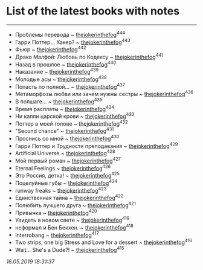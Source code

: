 # List of the latest books with notes
---

* Проблемы перевода ~ [thejokerinthefog](users/317/317244423-vkontakte)<sup>444</sup>
* Гарри Поттер... Хакер? ~ [thejokerinthefog](users/317/317244423-vkontakte)<sup>443</sup>
* Фьюр ~ [thejokerinthefog](users/317/317244423-vkontakte)<sup>442</sup>
* Драко Малфой: Любовь по Кодексу ~ [thejokerinthefog](users/317/317244423-vkontakte)<sup>441</sup>
* Назад в прошлое ~ [thejokerinthefog](users/317/317244423-vkontakte)<sup>440</sup>
* Наказание ~ [thejokerinthefog](users/317/317244423-vkontakte)<sup>439</sup>
* Молодые асы ~ [thejokerinthefog](users/317/317244423-vkontakte)<sup>438</sup>
* Попасть по полной... ~ [thejokerinthefog](users/317/317244423-vkontakte)<sup>437</sup>
* Метаморфозы любви или зачем нужны сестры ~ [thejokerinthefog](users/317/317244423-vkontakte)<sup>436</sup>
* В полшаге... ~ [thejokerinthefog](users/317/317244423-vkontakte)<sup>435</sup>
* Время расплаты ~ [thejokerinthefog](users/317/317244423-vkontakte)<sup>434</sup>
* Ни капли царской крови ~ [thejokerinthefog](users/317/317244423-vkontakte)<sup>433</sup>
* Поттер в моей голове ~ [thejokerinthefog](users/317/317244423-vkontakte)<sup>432</sup>
* "Second chance" ~ [thejokerinthefog](users/317/317244423-vkontakte)<sup>431</sup>
* Проснись со мной ~ [thejokerinthefog](users/317/317244423-vkontakte)<sup>430</sup>
* Гарри Поттер и Трудности преподавания ~ [thejokerinthefog](users/317/317244423-vkontakte)<sup>429</sup>
* Artificial Universe ~ [thejokerinthefog](users/317/317244423-vkontakte)<sup>428</sup>
* Мой первый роман ~ [thejokerinthefog](users/317/317244423-vkontakte)<sup>427</sup>
* Eternal Feelings ~ [thejokerinthefog](users/317/317244423-vkontakte)<sup>426</sup>
* Это Россия, детка! ~ [thejokerinthefog](users/317/317244423-vkontakte)<sup>425</sup>
* Поцелуйные губы ~ [thejokerinthefog](users/317/317244423-vkontakte)<sup>424</sup>
* runway freaks ~ [thejokerinthefog](users/317/317244423-vkontakte)<sup>423</sup>
* Единственная тайна ~ [thejokerinthefog](users/317/317244423-vkontakte)<sup>422</sup>
* Полюбить лучшего друга ~ [thejokerinthefog](users/317/317244423-vkontakte)<sup>421</sup>
* Привычка ~ [thejokerinthefog](users/317/317244423-vkontakte)<sup>420</sup>
* Увидеть в новом свете ~ [thejokerinthefog](users/317/317244423-vkontakte)<sup>419</sup>
* неформал и Бен Бекхен. ~ [thejokerinthefog](users/317/317244423-vkontakte)<sup>418</sup>
* Interrobang ~ [thejokerinthefog](users/317/317244423-vkontakte)<sup>417</sup>
* Two strips, оne big Stress and Love for a dessert ~ [thejokerinthefog](users/317/317244423-vkontakte)<sup>416</sup>
* Wait... She's a Dude?! ~ [thejokerinthefog](users/317/317244423-vkontakte)<sup>415</sup>


_16.05.2019 18:31:37_
